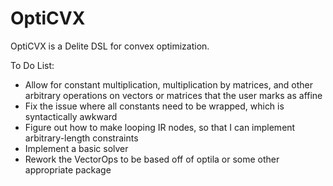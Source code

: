 OptiCVX
=======

OptiCVX is a Delite DSL for convex optimization.

To Do List:
  - Allow for constant multiplication, multiplication by matrices, and other arbitrary operations on vectors or matrices that the user marks as affine
  - Fix the issue where all constants need to be wrapped, which is syntactically awkward
  - Figure out how to make looping IR nodes, so that I can implement arbitrary-length constraints
  - Implement a basic solver
  - Rework the VectorOps to be based off of optila or some other appropriate package

